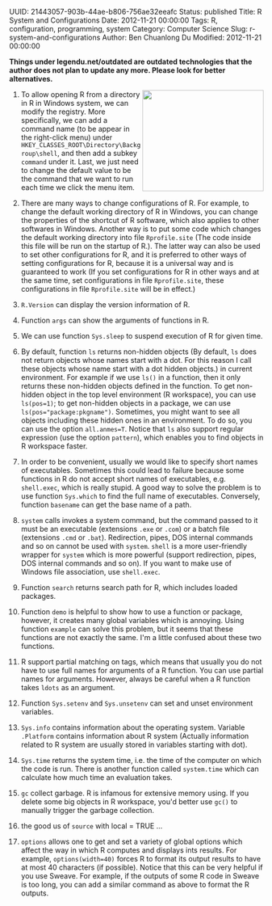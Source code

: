 UUID: 21443057-903b-44ae-b806-756ae32eeafc
Status: published
Title: R System and Configurations
Date: 2012-11-21 00:00:00
Tags: R, configuration, programming, system
Category: Computer Science
Slug: r-system-and-configurations
Author: Ben Chuanlong Du
Modified: 2012-11-21 00:00:00

**Things under legendu.net/outdated are outdated technologies that the author does not plan to update any more. Please look for better alternatives.**

<img src="http://dclong.github.io/media/r/r.png" height="200" width="240" align="right"/>

1. To allow opening R from a directory in R in Windows system, we can
modify the registry. More specifically, we can add a command name
(to be appear in the right-click menu) under
`HKEY_CLASSES_ROOT\Directory\Backgroup\shell`, and then
add a subkey `command` under it. Last, we just need to change the
default value to be the command that we want to run each time we
click the menu item.

2. There are many ways to change configurations of R. For example, to
change the default working directory of R in Windows, you can change
the properties of the shortcut of R software, which also applies to
other softwares in Windows. Another way is to put some code which
changes the default working directory into file `Rprofile.site` 
(The code inside this file will be run on the startup of R.).
The latter way can also be used to set other configurations for R,
and it is preferred to other ways of setting configurations for R,
because it is a universal way and is guaranteed to work (If you set configurations for R in other ways and at the same
time, set configurations in file `Rprofile.site`, these
configurations in file `Rprofile.site` will be in effect.)

3. `R.Version` can display the version information of R.

4. Function `args` can show the arguments of functions in R.

5. We can use function `Sys.sleep` to suspend execution of R for given
time.

6. By default, function `ls` returns non-hidden objects 
(By default, `ls` does not return objects whose names start with a
dot. For this reason I call these objects whose name start with a
dot hidden objects.) in current
environment. For example if we use `ls()` in a function, then it
only returns these non-hidden objects defined in the function. To
get non-hidden object in the top level environment (R workspace),
you can use `ls(pos=1)`; to get non-hidden objects in a package, we
can use `ls(pos="package:pkgname")`. Sometimes, you might want to
see all objects including these hidden ones in an environment. To do
so, you can use the option `all.anmes=T`. Notice that `ls` also support
regular expression (use the option `pattern`), which enables you to find
objects in R workspace faster.

7. In order to be convenient, usually we would like to specify short
names of executables. Sometimes this could lead to failure because
some functions in R do not accept short names of executables, e.g.
`shell.exec`, which is really stupid. A good way to solve the
problem is to use function `Sys.which` to find the full name of
executables. Conversely, function `basename` can get the base name
of a path.

8. `system` calls invokes a system command, but the command passed to
it must be an executable (extensions `.exe` or `.com`) or a batch
file (extensions `.cmd` or `.bat`). Redirection, pipes, DOS internal
commands and so on cannot be used with `system`. `shell` is a more
user-friendly wrapper for `system` which is more powerful (support
redirection, pipes, DOS internal commands and so on). If you want to
make use of Windows file association, use `shell.exec`.

9. Function `search` returns search path for R, which includes loaded
packages.

10. Function `demo` is helpful to show how to use a function or package,
however, it creates many global variables which is annoying. Using
function `example` can solve this problem, but it seems that these
functions are not exactly the same. I'm a little confused about
these two functions.

11. R support partial matching on tags, which means that usually you
do not have to use full names for arguments of a R function. You can
use partial names for arguments. However, always be careful when a R
function takes `ldots` as an argument.

12. Function `Sys.setenv` and `Sys.unsetenv` can set and unset
environment variables.

13. `Sys.info` contains information about the operating system. Variable
`.Platform` contains information about R system 
(Actually information related to R system are usually stored in
variables starting with dot).

14. `Sys.time` returns the system time, i.e. the time of the computer on
which the code is run. There is another function called `system.time`
which can calculate how much time an evaluation takes.

15. `gc` collect garbage. R is infamous for extensive memory using. If
you delete some big objects in R workspace, you'd better use `gc()`
to manually trigger the garbage collection.

16. the good us of `source` with local = TRUE ...

17. `options` allows one to get and set a variety of global options
which affect the way in which R computes and displays ints results.
For example, `options(width=40)` forces R to format its output
results to have at most 40 characters (if possible). Notice that
this can be very helpful if you use Sweave. For example, if the
outputs of some R code in Sweave is too long, you can add a similar
command as above to format the R outputs.
